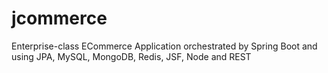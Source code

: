 # jcommerce
Enterprise-class ECommerce Application orchestrated by Spring Boot and using JPA, MySQL, MongoDB, Redis, JSF, Node and REST
